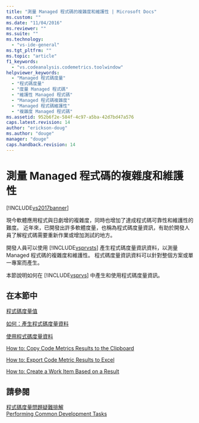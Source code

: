 ```yaml
---
title: "測量 Managed 程式碼的複雜度和維護性 | Microsoft Docs"
ms.custom: ""
ms.date: "11/04/2016"
ms.reviewer: ""
ms.suite: ""
ms.technology: 
  - "vs-ide-general"
ms.tgt_pltfrm: ""
ms.topic: "article"
f1_keywords: 
  - "vs.codeanalysis.codemetrics.toolwindow"
helpviewer_keywords: 
  - "Managed 程式碼度量"
  - "程式碼度量"
  - "度量 Managed 程式碼"
  - "維護性 Managed 程式碼"
  - "Managed 程式碼複雜度"
  - "Managed 程式碼維護性"
  - "複雜度 Managed 程式碼"
ms.assetid: 952b6f2e-584f-4c97-a5ba-42d7bd47a576
caps.latest.revision: 14
author: "erickson-doug"
ms.author: "douge"
manager: "douge"
caps.handback.revision: 14
---
```

# 測量 Managed 程式碼的複雜度和維護性
[!INCLUDE[vs2017banner](../code-quality/includes/vs2017banner.md)]

現今軟體應用程式與日劇增的複雜度，同時也增加了達成程式碼可靠性和維護性的難度。  近年來，已開發出許多軟體度量，也稱為程式碼度量資訊，有助於開發人員了解程式碼需要重新作業或增加測試的地方。  
  
 開發人員可以使用 [!INCLUDE[vsprvsts](../code-quality/includes/vsprvsts_md.md)] 產生程式碼度量資訊資料，以測量 Managed 程式碼的複雜度和維護性。  程式碼度量資訊資料可以針對整個方案或單一專案而產生。  
  
 本節說明如何在 [!INCLUDE[vsprvs](../code-quality/includes/vsprvs_md.md)] 中產生和使用程式碼度量資訊。  
  
## 在本節中  
 [程式碼度量值](../code-quality/code-metrics-values.md)  
  
 [如何：產生程式碼度量資料](../code-quality/how-to-generate-code-metrics-data.md)  
  
 [使用程式碼度量資料](../code-quality/working-with-code-metrics-data.md)  
  
 [How to: Copy Code Metrics Results to the Clipboard](http://msdn.microsoft.com/zh-tw/bce8fa29-e39c-4855-aab9-8346257657c5)  
  
 [How to: Export Code Metric Results to Excel](http://msdn.microsoft.com/zh-tw/affc08f3-24e5-446d-9076-bf517663e582)  
  
 [How to: Create a Work Item Based on a Result](http://msdn.microsoft.com/zh-tw/9016393b-b5a3-4d6b-ab6d-f80bafafc0da)  
  
## 請參閱  
 [程式碼度量問題疑難排解](../code-quality/troubleshooting-code-metrics-issues.md)   
 [Performing Common Development Tasks](http://msdn.microsoft.com/zh-tw/4cd9702a-1e21-4f2d-8e86-e1be4bc74f0b)